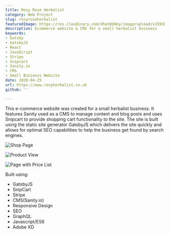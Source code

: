 ```yaml
---
title: Rosy Rose Herbalist
category: Web Project
slug: rosyroseherbalist
featuredImage: https://res.cloudinary.com/dhat0b0ey/image/upload/v1593868546/portfolio/latestimages/rosyroseherbalist_home_zseivo.png
description: Ecommerce website & CMS for a small herbalist business
keywords:
- Gatsby
- GatsbyJS
- React
- JavaScript
- Stripe
- Snipcart
- Sanity.io
- CMS
- Small Business Website
date: 2020-04-25
url: https://www.rosyherbalist.co.uk
github: ''

---
```

This e-commerce website was created for a small herbalist business.
It features Sanity used as a CMS to manage content and blog posts and uses Snipcart to provide shopping cart functionality to the site.
The site is built using the static site generator GatsbyJS which delivers the site quickly and allows for optimal SEO capabilities to help the business get found by search engines.

![Shop Page](https://res.cloudinary.com/dhat0b0ey/image/upload/v1589093236/portfolio/latestimages/rosyroseherbalist_shop1_xgmnjc.png)

![Product View](https://res.cloudinary.com/dhat0b0ey/image/upload/v1589093251/portfolio/latestimages/rosyroseherbalist_shop_ieusmy.png)

![Page with Price List](https://res.cloudinary.com/dhat0b0ey/image/upload/v1589093263/portfolio/latestimages/rosyroseherbalist_page_wamoop.png)

Built using:

* GatsbyJS
* SnipCart
* Stripe
* CMS(Sanity.io)
* Responsive Design
* SEO
* GraphQL
* Javascript/ES6
* Adobe XD